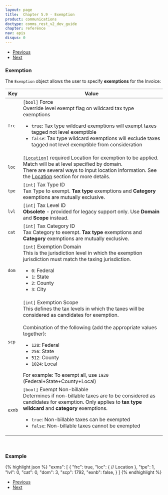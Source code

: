 ```yaml
---
layout: page
title:  Chapter 5.9 - Exemption
product: communications
doctype: comms_rest_v2_dev_guide
chapter: reference
nav: apis
disqus: 0
---
```


<ul class="pager">
  <li class="previous"><a href="/communications/dev-guide/reference/exclusion/"><i class="glyphicon glyphicon-chevron-left"></i>Previous</a></li>
  <li class="next"><a href="/communications/dev-guide/reference/tax-bracket/">Next<i class="glyphicon glyphicon-chevron-right"></i></a></li>
</ul>

<h3>Exemption</h3>

The <code>Exemption</code> object allows the user to specify <b>exemptions</b> for the Invoice:

<div class="mobile-table">
  <table class="styled-table">
    <thead>
      <tr>
        <th>Key</th>
        <th>Value</th>
      </tr>
    </thead>
    <tbody>
      <tr>
        <td><code>frc</code></td>
        <td><code>[bool]</code> Force
          <br/>
          Override level exempt flag on wildcard tax type exemptions
          <ul class="dev-guide-list">
            <li><code>true</code>: Tax type wildcard exemptions will exempt taxes tagged not level exemptible</li>
            <li><code>false</code>: Tax type wildcard exemptions will exclude taxes tagged not level exemptible from consideration</li>
          </ul>
        </td>
      </tr>
      <tr>
        <td><code>loc</code></td>
        <td><a class="dev-guide-link" href="/communications/dev-guide/reference/location/"><code>[Location]</code></a> <span class="t5">required</span> Location for exemption to be applied. Match will be at level specified by domain.
          <br>
          There are several ways to input location information. See the <a class="dev-guide-link" href="/communications/dev-guide/reference/location/">Location</a> section for more details.</td>
      </tr>
      <tr>
        <td><code>tpe</code></td>
        <td><code>[int]</code> Tax Type ID
          <br/>
          Tax Type to exempt.  <b>Tax type</b> exemptions and <b>Category</b> exemptions are mutually exclusive.
        </td>
      </tr>
      <tr>
        <td><code>lvl</code></td>
        <td><code>[int]</code> Tax Level ID
          <br/>
          <b>Obsolete</b> - provided for legacy support only.  Use <b>Domain</b> and <b>Scope</b> instead.
        </td>
      </tr>
      <tr>
        <td><code>cat</code></td>
        <td><code>[int]</code> Tax Category ID
        <br/>
        Tax Category to exempt.  <b>Tax type</b> exemptions and <b>Category</b> exemptions are mutually exclusive.
        </td>
      </tr>
      <tr>
        <td><code>dom</code></td>
        <td><code>[int]</code> Exemption Domain
          <br/>
          This is the jurisdiction level in which the exemption jurisdiction must match the taxing jurisdiction.
          <ul class="dev-guide-list">
            <li><code>0</code>: Federal</li>
            <li><code>1</code>: State</li>
            <li><code>2</code>: County</li>
            <li><code>3</code>: City</li>
          </ul>
        </td>
      </tr>
      <tr>
        <td><code>scp</code></td>
        <td><code>[int]</code> Exemption Scope
          <br/>
          This defines the tax levels in which the taxes will be considered as candidates for exemption.
          <br/>
          <br/>
          Combination of the following (add the appropriate values together):
          <ul class="dev-guide-list">
            <li><code>128</code>: Federal</li>
            <li><code>256</code>: State</li>
            <li><code>512</code>: County</li>
            <li><code>1024</code>: Local</li>
          </ul>
          For example: To exempt all, use <code>1920</code> (Federal+State+County+Local)
        </td>
      </tr>
      <tr>
        <td><code>exnb</code></td>
        <td><code>[bool]</code> Exempt Non-billable
          <br/>
          Determines if non-billable taxes are to be considered as candidates for exemption. Only applies to <b>tax type wildcard</b> and <b>category</b> exemptions.
          <ul class="dev-guide-list">
            <li><code>true</code>: Non-billable taxes can be exempted</li>
            <li><code>false</code>: Non-billable taxes cannot be exempted</li>
          </ul>
        </td>
      </tr>
    </tbody>
  </table>
</div>
<br>

<h3>Example</h3>

{% highlight json %}
"exms": [
  {
    "frc": true,
    "loc": {
      // Location
    },
    "tpe": 1,
    "lvl": 0,
    "cat": 0,
    "dom": 3,
    "scp": 1792,
    "exnb": false,
  }
]
{% endhighlight %}

<ul class="pager">
  <li class="previous"><a href="/communications/dev-guide/reference/exclusion/"><i class="glyphicon glyphicon-chevron-left"></i>Previous</a></li>
  <li class="next"><a href="/communications/dev-guide/reference/tax-bracket/">Next<i class="glyphicon glyphicon-chevron-right"></i></a></li>
</ul>